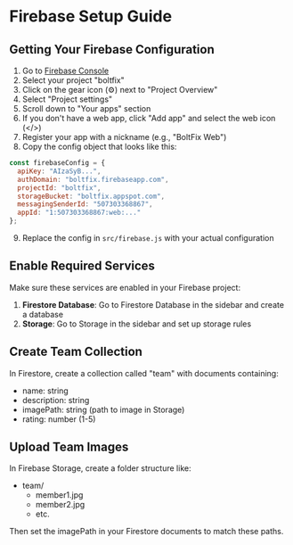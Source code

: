 # Firebase Setup Guide

## Getting Your Firebase Configuration

1. Go to [Firebase Console](https://console.firebase.google.com/)
2. Select your project "boltfix"
3. Click on the gear icon (⚙️) next to "Project Overview"
4. Select "Project settings"
5. Scroll down to "Your apps" section
6. If you don't have a web app, click "Add app" and select the web icon (</>)
7. Register your app with a nickname (e.g., "BoltFix Web")
8. Copy the config object that looks like this:

```javascript
const firebaseConfig = {
  apiKey: "AIzaSyB...",
  authDomain: "boltfix.firebaseapp.com",
  projectId: "boltfix",
  storageBucket: "boltfix.appspot.com",
  messagingSenderId: "507303368867",
  appId: "1:507303368867:web:..."
};
```

9. Replace the config in `src/firebase.js` with your actual configuration

## Enable Required Services

Make sure these services are enabled in your Firebase project:

1. **Firestore Database**: Go to Firestore Database in the sidebar and create a database
2. **Storage**: Go to Storage in the sidebar and set up storage rules

## Create Team Collection

In Firestore, create a collection called "team" with documents containing:
- name: string
- description: string  
- imagePath: string (path to image in Storage)
- rating: number (1-5)

## Upload Team Images

In Firebase Storage, create a folder structure like:
- team/
  - member1.jpg
  - member2.jpg
  - etc.

Then set the imagePath in your Firestore documents to match these paths. 